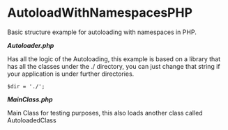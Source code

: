 # AutoloadWithNamespacesPHP

Basic structure example for autoloading with namespaces in PHP.

**_Autoloader.php_**

Has all the logic of the Autoloading, this example is based on a library
that has all the classes under the ./ directory, you can just change
that string if your application is under further directories.

`$dir = './';`

**_MainClass.php_**

Main Class for testing purposes, this also loads another class called AutoloadedClass
